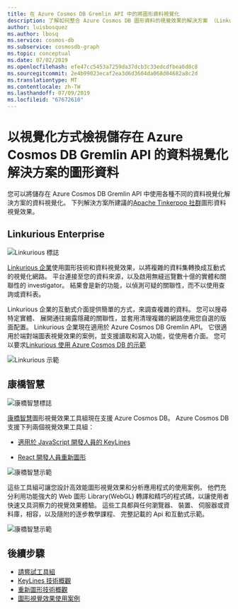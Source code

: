 ```yaml
---
title: 在 Azure Cosmos DB Gremlin API 中的將圖形資料視覺化
description: 了解如何整合 Azure Cosmos DB 圖形資料的視覺效果的解決方案 （Linkurious 企業、 康橋 Intelligence）。
author: luisbosquez
ms.author: lbosq
ms.service: cosmos-db
ms.subservice: cosmosdb-graph
ms.topic: conceptual
ms.date: 07/02/2019
ms.openlocfilehash: efe47cc5453a7259da37dcb3c33edcdfbea6d8c8
ms.sourcegitcommit: 2e4b99023ecaf2ea3d6d3604da068d04682a8c2d
ms.translationtype: MT
ms.contentlocale: zh-TW
ms.lasthandoff: 07/09/2019
ms.locfileid: "67672610"
---
```

# <a name="visualize-graph-data-stored-in-azure-cosmos-db-gremlin-api-with-data-visualization-solutions"></a>以視覺化方式檢視儲存在 Azure Cosmos DB Gremlin API 的資料視覺化解決方案的圖形資料

您可以將儲存在 Azure Cosmos DB Gremlin API 中使用各種不同的資料視覺化解決方案的資料視覺化。 下列解決方案所建議的[Apache Tinkerpop 社群](http://tinkerpop.apache.org/#poweredby)圖形資料視覺效果。

## <a name="linkurious-enterprise"></a>Linkurious Enterprise

![Linkurious 標誌](./media/graph-visualization/linkurious-logo.jpg)

[Linkurious 企業](https://linkurio.us/product/)使用圖形技術和資料視覺效果，以將複雜的資料集轉換成互動式的視覺化網路。 平台連接至您的資料來源，以及啟用無縫巡覽數十億的實體和關聯性的 investigator。 結果會是新的功能，以偵測可疑的關聯性，而不以使用查詢或資料表。

Linkurious 企業的互動式介面提供簡單的方式，來調查複雜的資料。 您可以搜尋特定實體、 展開通往揭露隱藏的關聯性，並套用清理複雜的網路使用您自選的版面配置。 Linkurious 企業現在適用於 Azure Cosmos DB Gremlin API。 它很適用於端對端圖表視覺效果的案例，並支援讀取和寫入功能，從使用者介面。 您可以要求[Linkurious 使用 Azure Cosmos DB 的示範](https://linkurio.us/contact/)

![Linkurious 示範](./media/graph-visualization/linkurious-demo.gif)

## <a name="cambridge-intelligence"></a>康橋智慧

![康橋智慧標誌](./media/graph-visualization/ci-logo.png)

[康橋智慧](https://cambridge-intelligence.com/products/)圖形視覺效果工具組現在支援 Azure Cosmos DB。 Azure Cosmos DB 支援下列兩個視覺效果工具組：

- [適用於 JavaScript 開發人員的 KeyLines](https://cambridge-intelligence.com/keylines/)

- [React 開發人員重新圖形](https://cambridge-intelligence.com/regraph/)

![康橋智慧示範](./media/graph-visualization/ci-demo-2.gif)

這些工具組可讓您設計高效能圖形視覺效果和分析應用程式的使用案例。 他們充分利用功能強大的 Web 圖形 Library(WebGL) 轉譯和精巧的程式碼，以讓使用者快速又具洞察力的視覺效果體驗。 這些工具都與任何瀏覽器、 裝置、 伺服器或資料庫，相容，以及隨附的逐步教學課程、 完整記載的 Api 和互動式示範。

![康橋智慧示範](./media/graph-visualization/ci-demo-1.gif)


## <a name="next-steps"></a>後續步驟
 
- [請嘗試工具組](https://cambridge-intelligence.com/try/)
- [KeyLines 技術概觀](https://cambridge-intelligence.com/keylines/technology/)
- [重新圖形技術概觀](https://cambridge-intelligence.com/regraph/technology/)
- [圖形視覺效果使用案例](https://cambridge-intelligence.com/use-cases/)
